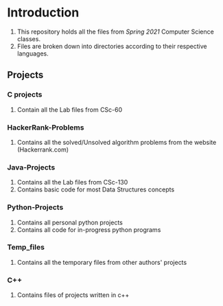 # **Introduction**

1. This repository holds all the files from _Spring 2021_ Computer Science classes. 
2. Files are broken down into directories according to their respective languages.

## **Projects**

### C projects
1. Contain all the Lab files from CSc-60

### HackerRank-Problems
1. Contains all the solved/Unsolved algorithm problems from the website (Hackerrank.com)

### Java-Projects
1. Contains all the Lab files from CSc-130
2. Contains basic code for most Data Structures concepts

### Python-Projects
1. Contains all personal python projects
2. Contains all code for in-progress python programs

### Temp_files
1. Contains all the temporary files from other authors' projects

### C++
1. Contains files of projects written in c++
